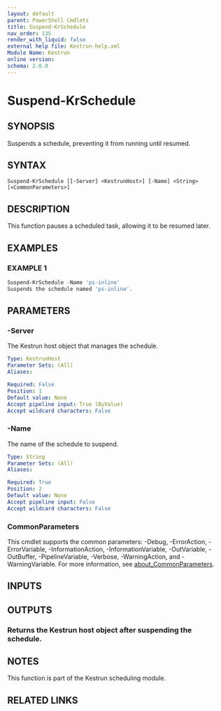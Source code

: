 ```yaml
---
layout: default
parent: PowerShell Cmdlets
title: Suspend-KrSchedule
nav_order: 135
render_with_liquid: false
external help file: Kestrun-help.xml
Module Name: Kestrun
online version:
schema: 2.0.0
---
```


# Suspend-KrSchedule

## SYNOPSIS
Suspends a schedule, preventing it from running until resumed.

## SYNTAX

```
Suspend-KrSchedule [[-Server] <KestrunHost>] [-Name] <String> [<CommonParameters>]
```

## DESCRIPTION
This function pauses a scheduled task, allowing it to be resumed later.

## EXAMPLES

### EXAMPLE 1
```powershell
Suspend-KrSchedule -Name 'ps-inline'
Suspends the schedule named 'ps-inline'.
```

## PARAMETERS

### -Server
The Kestrun host object that manages the schedule.

```yaml
Type: KestrunHost
Parameter Sets: (All)
Aliases:

Required: False
Position: 1
Default value: None
Accept pipeline input: True (ByValue)
Accept wildcard characters: False
```

### -Name
The name of the schedule to suspend.

```yaml
Type: String
Parameter Sets: (All)
Aliases:

Required: True
Position: 2
Default value: None
Accept pipeline input: False
Accept wildcard characters: False
```

### CommonParameters
This cmdlet supports the common parameters: -Debug, -ErrorAction, -ErrorVariable, -InformationAction, -InformationVariable, -OutVariable, -OutBuffer, -PipelineVariable, -Verbose, -WarningAction, and -WarningVariable. For more information, see [about_CommonParameters](http://go.microsoft.com/fwlink/?LinkID=113216).

## INPUTS

## OUTPUTS

### Returns the Kestrun host object after suspending the schedule.
## NOTES
This function is part of the Kestrun scheduling module.

## RELATED LINKS
